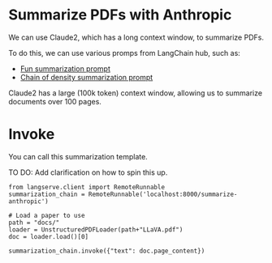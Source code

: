# Summarize PDFs with Anthropic

We can use Claude2, which has a long context window, to summarize PDFs.

To do this, we can use various promps from LangChain hub, such as:

* [Fun summarization prompt](https://smith.langchain.com/hub/hwchase17/anthropic-paper-qa)
* [Chain of density summarization prompt](https://smith.langchain.com/hub/lawwu/chain_of_density)

Claude2 has a large (100k token) context window, allowing us to summarize documents over 100 pages.

# Invoke

You can call this summarization template.

TO DO: Add clarification on how to spin this up.

```
from langserve.client import RemoteRunnable
summarization_chain = RemoteRunnable('localhost:8000/summarize-anthropic')

# Load a paper to use
path = "docs/"
loader = UnstructuredPDFLoader(path+"LLaVA.pdf")
doc = loader.load()[0]

summarization_chain.invoke({"text": doc.page_content})
```
